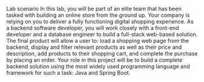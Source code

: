 Lab scenario
In this lab, you will be part of an elite team that has been tasked with building an online store from the ground up. Your company is relying on you to deliver a fully functioning digital shopping experience. As a backend software developer, you will work closely with a front-end developer and a database engineer to build a full-stack web-based solution. The final product will allow a user to: load a shopping web page from the backend, display and filter relevant products as well as their price and description, add products to their shopping cart, and complete the purchase by placing an order. Your role in this project will be to build a complete backend solution using the most widely used programming language and framework for such a task: Java and Spring Boot.
